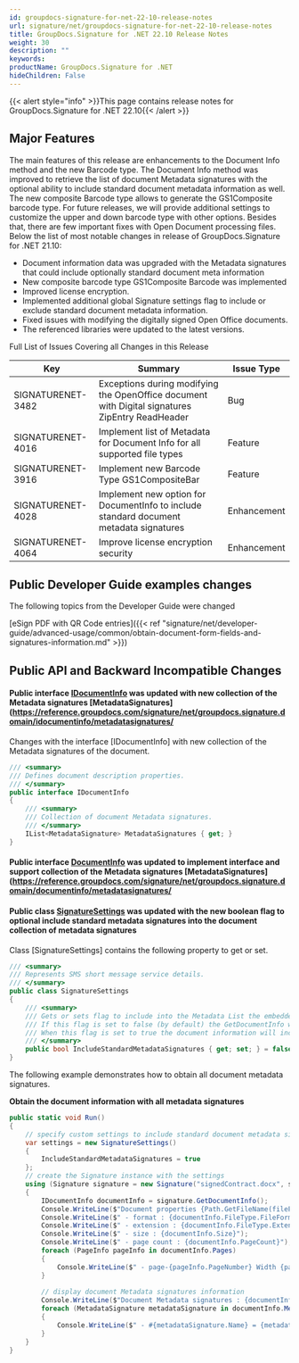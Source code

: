 ```yaml
---
id: groupdocs-signature-for-net-22-10-release-notes
url: signature/net/groupdocs-signature-for-net-22-10-release-notes
title: GroupDocs.Signature for .NET 22.10 Release Notes
weight: 30
description: ""
keywords: 
productName: GroupDocs.Signature for .NET
hideChildren: False
---
```

{{< alert style="info" >}}This page contains release notes for GroupDocs.Signature for .NET 22.10{{< /alert >}}

## Major Features

The main features of this release are enhancements to the Document Info method and the new Barcode type. The Document Info method was improved to retrieve the list of document Metadata signatures with the optional ability to include standard document metadata information as well. The new composite Barcode type allows to generate the GS1Composite barcode type. For future releases, we will provide additional settings to customize the upper and down barcode type with other options. Besides that, there are few important fixes with Open Document processing files. Below the list of most notable changes in release of GroupDocs.Signature for .NET 21.10:

* Document information data was upgraded with the Metadata signatures that could include optionally standard document meta information
* New composite barcode type GS1Composite Barcode was implemented
* Improved license encryption.
* Implemented additional global Signature settings flag to include or exclude standard document metadata information.
* Fixed issues with modifying the digitally signed Open Office documents.
* The referenced libraries were updated to the latest versions.

Full List of Issues Covering all Changes in this Release

| Key | Summary | Issue Type |
| --- | --- | --- |
| SIGNATURENET-3482 | Exceptions during modifying the OpenOffice document with Digital signatures ZipEntry ReadHeader | Bug |
| SIGNATURENET-4016 | Implement list of Metadata for Document Info for all supported file types | Feature |
| SIGNATURENET-3916 | Implement new Barcode Type GS1CompositeBar | Feature |
| SIGNATURENET-4028 | Implement new option for DocumentInfo to include standard document metadata signatures | Enhancement |
| SIGNATURENET-4064 | Improve license encryption security | Enhancement |

## Public Developer Guide examples changes

The following topics from the Developer Guide were changed

[eSign PDF with QR Code entries]({{< ref "signature/net/developer-guide/advanced-usage/common/obtain-document-form-fields-and-signatures-information.md" >}})

## Public API and Backward Incompatible Changes

#### Public interface [IDocumentInfo](https://reference.groupdocs.com/signature/net/groupdocs.signature.domain/idocumentinfo/) was updated with new collection of the Metadata signatures [MetadataSignatures](https://reference.groupdocs.com/signature/net/groupdocs.signature.domain/idocumentinfo/metadatasignatures/

Changes with the interface [IDocumentInfo] with new collection of the Metadata signatures of the document.

```csharp
/// <summary>
/// Defines document description properties.
/// </summary>
public interface IDocumentInfo
{
    /// <summary>
    /// Collection of document Metadata signatures.
    /// </summary>
    IList<MetadataSignature> MetadataSignatures { get; }
}
```

#### Public interface [DocumentInfo](https://reference.groupdocs.com/signature/net/groupdocs.signature/signaturesettings/) was updated to implement interface and support collection of the Metadata signatures [MetadataSignatures](https://reference.groupdocs.com/signature/net/groupdocs.signature.domain/documentinfo/metadatasignatures/

#### Public class [SignatureSettings](https://reference.groupdocs.com/signature/net/groupdocs.signature.domain.extensions/sms) was updated with the new boolean flag to optional include standard metadata signatures into the document collection of metadata signatures

Class [SignatureSettings] contains the following property to get or set.

```csharp
/// <summary>
/// Represents SMS short message service details.
/// </summary>
public class SignatureSettings
{
    /// <summary>
    /// Gets or sets flag to include into the Metadata List the embedded standard document metadata signatures like Author, Owner, document creation date, modified date, etc.
    /// If this flag is set to false (by default) the GetDocumentInfo will not include these metadata signatures.
    /// When this flag is set to true the document information will include these standard metadata signatures.
    /// </summary>
    public bool IncludeStandardMetadataSignatures { get; set; } = false;
}
```

The following example demonstrates how to obtain all document metadata signatures.

**Obtain the document information with all metadata signatures**

```csharp
public static void Run()
{
    // specify custom settings to include standard document metadata signatures (Author, Owner, Creation date, etc)
    var settings = new SignatureSettings()
    {
        IncludeStandardMetadataSignatures = true
    };
    // create the Signature instance with the settings
    using (Signature signature = new Signature("signedContract.docx", settings))
    {
        IDocumentInfo documentInfo = signature.GetDocumentInfo();
        Console.WriteLine($"Document properties {Path.GetFileName(filePath)}:");
        Console.WriteLine($" - format : {documentInfo.FileType.FileFormat}");
        Console.WriteLine($" - extension : {documentInfo.FileType.Extension}");
        Console.WriteLine($" - size : {documentInfo.Size}");
        Console.WriteLine($" - page count : {documentInfo.PageCount}");
        foreach (PageInfo pageInfo in documentInfo.Pages)
        {
            Console.WriteLine($" - page-{pageInfo.PageNumber} Width {pageInfo.Width}, Height {pageInfo.Height}");
        }
        
        // display document Metadata signatures information
        Console.WriteLine($"Document Metadata signatures : {documentInfo.MetadataSignatures.Count}");
        foreach (MetadataSignature metadataSignature in documentInfo.MetadataSignatures)
        {
            Console.WriteLine($" - #{metadataSignature.Name} = {metadataSignature.Value}");
        }
    }
}
```
